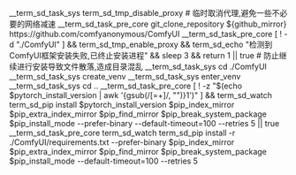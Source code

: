 __term_sd_task_sys term_sd_tmp_disable_proxy # 临时取消代理,避免一些不必要的网络减速
__term_sd_task_pre_core git_clone_repository ${github_mirror} https://github.com/comfyanonymous/ComfyUI
__term_sd_task_pre_core [ ! -d "./ComfyUI" ] && term_sd_tmp_enable_proxy && term_sd_echo "检测到ComfyUI框架安装失败,已终止安装进程" && sleep 3 && return 1 || true # 防止继续进行安装导致文件散落,造成目录混乱
__term_sd_task_sys cd ./ComfyUI
__term_sd_task_sys create_venv
__term_sd_task_sys enter_venv
__term_sd_task_sys cd ..
__term_sd_task_pre_core [ ! -z "$(echo $pytorch_install_version | awk '{gsub(/[=+]/, "")}1')" ] && term_sd_watch term_sd_pip install $pytorch_install_version $pip_index_mirror $pip_extra_index_mirror $pip_find_mirror $pip_break_system_package $pip_install_mode --prefer-binary --default-timeout=100 --retries 5 || true
__term_sd_task_pre_core term_sd_watch term_sd_pip install -r ./ComfyUI/requirements.txt --prefer-binary $pip_index_mirror $pip_extra_index_mirror $pip_find_mirror $pip_break_system_package $pip_install_mode --default-timeout=100 --retries 5